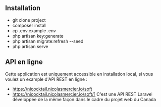 
## Installation

- git clone project
- composer install
- cp .env.example .env
- php artisan key:generate
- php artisan migrate:refresh --seed
- php artisan serve
 
## API en ligne

Cette application est uniquement accessible en installation local, si vous voulez un example d'API REST en ligne :
- https://nicocktail.nicolasmercier.io/soft
- https://nicocktail.nicolasmercier.io/soft/1
C'est une API REST Laravel développée de la même façon dans le cadre du projet web du Canada
